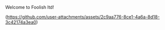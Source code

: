 Welcome to Foolish ltd!


(https://github.com/user-attachments/assets/2c9aa776-8ce1-4a6a-8d18-3c42174a3ea0)
